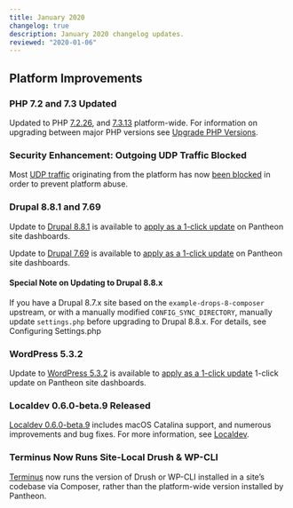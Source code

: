 ```yaml
---
title: January 2020
changelog: true
description: January 2020 changelog updates.
reviewed: "2020-01-06"
---
```


## Platform Improvements
### PHP 7.2 and 7.3 Updated
Updated to PHP [7.2.26](https://www.php.net/ChangeLog-7.php#7.2.26), and [7.3.13](https://www.php.net/ChangeLog-7.php#7.3.13) platform-wide. For information on upgrading between major PHP versions see [Upgrade PHP Versions](/php-versions).

<!-- excerpt -->

### Security Enhancement: Outgoing UDP Traffic Blocked
Most [UDP traffic](https://en.wikipedia.org/wiki/User_Datagram_Protocol) originating from the platform has now [been blocked](/platform-considerations#udp) in order to prevent platform abuse.

### Drupal 8.8.1 and 7.69
Update to [Drupal 8.8.1](https://www.drupal.org/project/drupal/releases/8.8.1) is available to [apply as a 1-click update](/core-updates) on Pantheon site dashboards.

Update to [Drupal 7.69](https://www.drupal.org/project/drupal/releases/7.69) is available to [apply as a 1-click update](/core-updates) on Pantheon site dashboards.

#### Special Note on Updating to Drupal 8.8.x 
If you have a Drupal 8.7.x site based on the  `example-drops-8-composer` upstream, or with a manually modified `CONFIG_SYNC_DIRECTORY`, manually update `settings.php` before upgrading to Drupal 8.8.x. For details, see Configuring Settings.php

### WordPress 5.3.2
Update to [WordPress 5.3.2](https://wordpress.org/news/2019/12/wordpress-5-3-2-maintenance-release/) is available to [apply as a 1-click update](/core-updates) 1-click update on Pantheon site dashboards.

### Localdev 0.6.0-beta.9 Released
[Localdev 0.6.0-beta.9](https://pantheon.io/localdev) includes macOS Catalina support, and numerous improvements and bug fixes. For more information, see [Localdev](https://pantheon.io/localdev).

### Terminus Now Runs Site-Local Drush & WP-CLI 
[Terminus](/terminus) now runs the version of Drush or WP-CLI installed in a site’s codebase via Composer, rather than the platform-wide version installed by Pantheon. 
